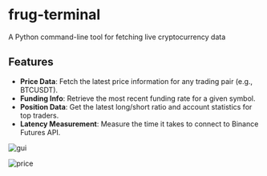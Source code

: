 # frug-terminal
A Python command-line tool for fetching live cryptocurrency data

## Features

- **Price Data**: Fetch the latest price information for any trading pair (e.g., BTCUSDT).
- **Funding Info**: Retrieve the most recent funding rate for a given symbol.
- **Position Data**: Get the latest long/short ratio and account statistics for top traders.
- **Latency Measurement**: Measure the time it takes to connect to Binance Futures API.

![gui](https://github.com/user-attachments/assets/5026c69a-e741-4b52-b28b-648b9604b68c)


![price](https://github.com/user-attachments/assets/b8ae555b-2fb0-420a-a5a5-1cc781062ad5)
